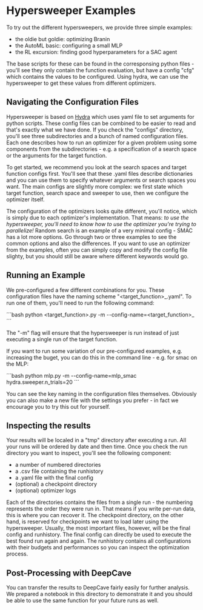 # Hypersweeper Examples

To try out the different hypersweepers, we provide three simple examples:
- the oldie but goldie: optimizing Branin
- the AutoML basic: configuring a small MLP
- the RL excursion: finding good hyperparameters for a SAC agent

The base scripts for these can be found in the corresponsing python files - you'll see they only contain the function evaluation, but have a config "cfg" which contains the values to be configured. Using hydra, we can use the hypersweeper to get these values from different optimizers.

## Navigating the Configuration Files

Hypersweeper is based on [Hydra](https://hydra.cc/) which uses yaml file to set arguments for python scripts. 
These config files can be combined to be easier to read and that's exactly what we have done.
If you check the "configs" directory, you'll see three subdirectories and a bunch of named configuration files.
Each one describes how to run an optimizer for a given problem using some components from the subdirectories - e.g. a specification of a search space or the arguments for the target function.

To get started, we recommend you look at the search spaces and target function configs first. You'll see that these .yaml files describe dictionaries and you can use them to specify whatever arguments or search spaces you want.
The main configs are slightly more complex: we first state which target function, search space and sweeper to use, then we configure the optimizer itself.

The configuration of the optimizers looks quite different, you'll notice, which is simply due to each optimizer's implementation. That means: *to use the hypersweeper, you'll need to know how to use the optimizer you're trying to parallelize!* Random search is an example of a very minimal config - SMAC has a lot more options. Go through two or three examples to see the common options and also the differences. If you want to use an optimizer from the examples, often you can simply copy and modify the config file slighty, but you should still be aware where different keywords would go.

## Running an Example

We pre-configured a few different combinations for you. These configuration files have the naming scheme "<target_function>_<optimizer>.yaml". To run one of them, you'll need to run the following command:

´´´bash
python <target_function>.py -m --config-name=<target_function>_<optimizer>
´´´

The "-m" flag will ensure that the hypersweeper is run instead of just executing a single run of the target function. 

If you want to run some variation of our pre-configured examples, e.g. increasing the buget, you can do this in the command line - e.g. for smac on the MLP:

´´´bash
python mlp.py -m --config-name=mlp_smac hydra.sweeper.n_trials=20
´´´

You can see the key naming in the configuration files themselves. Obviously you can also make a new file with the settings you prefer - in fact we encourage you to try this out for yourself.

## Inspecting the results

Your results will be localed in a "tmp" directory after executing a run. All your runs will be ordered by date and then time. Once you check the run directory you want to inspect, you'll see the following component:
- a number of numbered directories
- a .csv file containing the runhistory
- a .yaml file with the final config
- (optional) a checkpoint directory
- (optional) optimizer logs

Each of the directories contains the files from a single run - the numbering represents the order they were run in. That means if you write per-run data, this is where you can recover it. The checkpoint directory, on the other hand, is reserved for checkpoints we want to load later using the hypersweeper. 
Usually, the most important files, however, will be the final config and runhistory. The final config can directly be used to execute the best found run again and again. 
The runhistory contains all configurations with their budgets and performances so you can inspect the optimization process. 

## Post-Processing with DeepCave

You can transfer the results to DeepCave fairly easily for further analysis. We prepared a notebook in this directory to demonstrate it and you should be able to use the same function for your future runs as well.